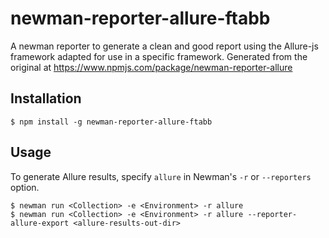 # newman-reporter-allure-ftabb
A newman reporter to generate a clean and good report using the Allure-js framework adapted for use in a specific framework.
Generated from the original at
https://www.npmjs.com/package/newman-reporter-allure

## Installation
```console
$ npm install -g newman-reporter-allure-ftabb
```

## Usage
To generate Allure results, specify `allure` in Newman's `-r` or `--reporters` option.

```console
$ newman run <Collection> -e <Environment> -r allure
$ newman run <Collection> -e <Environment> -r allure --reporter-allure-export <allure-results-out-dir>
```
